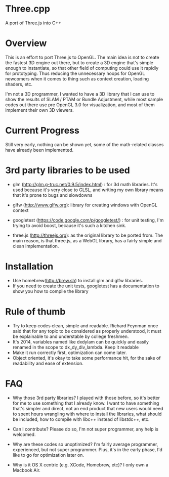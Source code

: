 Three.cpp
=========

A port of Three.js into C++


Overview
========
This is an effort to port Three.js to OpenGL. The main idea is not to create the fastest 3D engine out there, but to create a 3D engine that's simple enough to instantiate, so that other field of computing could use it rapidly for prototyping. Thus reducing the unnecessary hoops for OpenGL newcomers when it comes to thing such as context creation, loading shaders, etc.

I'm not a 3D programmer, I wanted to have a 3D library that I can use to show the results of SLAM / PTAM or Bundle Adjustment, while most sample codes out there use pre OpenGL 3.0 for visualization, and most of them implement their own 3D viewers.

Current Progress
================
Still very early, nothing can be shown yet, some of the math-related classes have already been implemented.


3rd party libraries to be used
=============================
* glm (http://glm.g-truc.net/0.9.5/index.html) : for 3d math libraries. It's used because it's very close to GLSL, and writing my own library means that it's prone to bugs and slowdowns

* glfw (http://www.glfw.org): library for creating windows with OpenGL context

* googletest (https://code.google.com/p/googletest/) : for unit testing, I'm trying to avoid boost, because it's such a kitchen sink.

* three.js (http://threejs.org): as the original library to be ported from. The main reason, is that three.js, as a WebGL library, has a fairly simple and clean implementation.


Installation
============
* Use homebrew(http://brew.sh) to install glm and glfw libraries. 
* If you need to create the unit tests, googletest has a documentation to show you how to compile the library


Rule of thumb
=============
* Try to keep codes clean, simple and readable. Richard Feynman once said that for any topic to be considered as properly understood, it must be explainable to and understable by college freshmen.
* It's 2014, variables named like dxdylam can be quickly and easily renamed in the scope to dx_dy_div_lambda. Keep it readable
* Make it run correctly first, optimization can come later.
* Object oriented, it's okay to take some performance hit, for the sake of readability and ease of extension.

FAQ
===
* Why those 3rd party libraries?
I played with those before, so it's better for me to use something that I already know. I want to have something that's simpler and direct, not an end product that new users would need to spent hours wrangling with where to install the libraries, what should be included, how to compile with libc++ instead of libstdc++, etc.

* Can I contribute?
Please do so, I'm not super programmer, any help is welcomed.

* Why are these codes so unoptimized?
I'm fairly average programmer, experienced, but not super programmer. Plus, it's in the early phase, I'd like to go for optimization later on.

* Why is it OS X centric (e.g. XCode, Homebrew, etc)?
I only own a Macbook Air.

